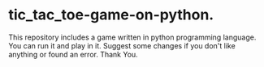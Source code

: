# tic_tac_toe-game-on-python.
This repository includes a game written in python programming language.
You can run it and play in it.
Suggest some changes if you don't like anything or found an error.
Thank You.
